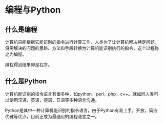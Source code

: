 # 编程与Python

## 什么是编程 <a id="python_2"></a>

计算机只能根据它能识别的指令进行计算工作，人类为了让计算机解决特定问题，将需解决的问题的思路、方法和手段转换为计算机能识别执行的指令，这个过程称之为编程。

编程得到结果即是程序。

## 什么是Python

计算机能识别的指令语言有很多种，如python，perl，php，c++。就如同人类可以使用汉语，英语，德语，日语等多种语言沟通。

Python是其中一种计算机能识别的指令语言，由于Python有易上手，开放，简洁优雅等优点，目前正成为最通用的编程语言之一。

